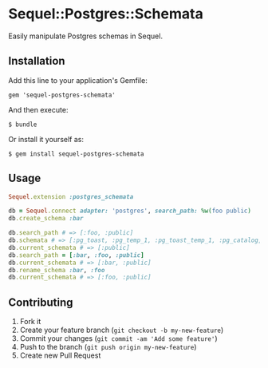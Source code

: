 # Sequel::Postgres::Schemata

Easily manipulate Postgres schemas in Sequel.

## Installation

Add this line to your application's Gemfile:

    gem 'sequel-postgres-schemata'

And then execute:

    $ bundle

Or install it yourself as:

    $ gem install sequel-postgres-schemata

## Usage
```ruby
Sequel.extension :postgres_schemata

db = Sequel.connect adapter: 'postgres', search_path: %w(foo public)
db.create_schema :bar

db.search_path # => [:foo, :public]
db.schemata # => [:pg_toast, :pg_temp_1, :pg_toast_temp_1, :pg_catalog, :public, :information_schema, :bar]
db.current_schemata # => [:public]
db.search_path = [:bar, :foo, :public]
db.current_schemata # => [:bar, :public]
db.rename_schema :bar, :foo
db.current_schemata # => [:foo, :public]
```

## Contributing

1. Fork it
2. Create your feature branch (`git checkout -b my-new-feature`)
3. Commit your changes (`git commit -am 'Add some feature'`)
4. Push to the branch (`git push origin my-new-feature`)
5. Create new Pull Request

